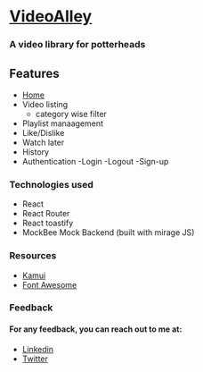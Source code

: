 
# [VideoAlley](https://videoalley.netlify.app/)

### A video library for potterheads

## Features
- [Home](https://videoalley.netlify.app/)
- Video listing
    - category wise filter
- Playlist manaagement
- Like/Dislike
- Watch later
- History
- Authentication
    -Login
    -Logout
    -Sign-up

### Technologies used
- React
- React Router
- React toastify
- MockBee Mock Backend (built with mirage JS)

### Resources
- [Kamui](https://kamui-library.netlify.app/docs/)
- [Font Awesome](https://fontawesome.com/)

### Feedback
 #### For any feedback, you can reach out to me at:
- [Linkedin](https://www.linkedin.com/in/rahul-mistry-xl/)
- [Twitter](https://twitter.com/rahulmistry751)
